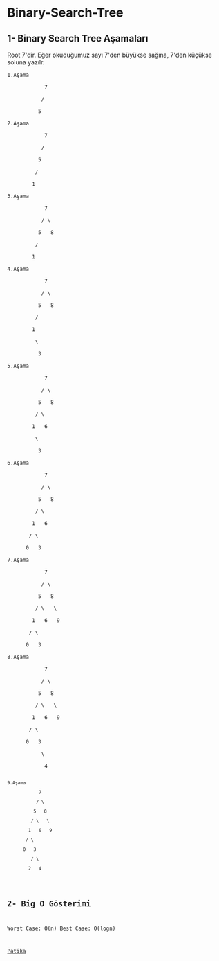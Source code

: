 # Binary-Search-Tree

## 1- Binary Search Tree Aşamaları

Root 7'dir. Eğer okuduğumuz sayı 7'den büyükse sağına, 7'den küçükse soluna yazılr.

<pre><code>1.Aşama <br/>
&nbsp; &nbsp; &nbsp; &nbsp; &nbsp; &nbsp; 7 <br/>
&nbsp; &nbsp; &nbsp; &nbsp; &nbsp;  /  <br/>
&nbsp; &nbsp; &nbsp; &nbsp; &nbsp; 5 </code></pre>

<pre><code>2.Aşama <br/>
&nbsp; &nbsp; &nbsp; &nbsp; &nbsp; &nbsp; 7 <br/>
&nbsp; &nbsp; &nbsp; &nbsp; &nbsp;  /  <br/>
&nbsp; &nbsp; &nbsp; &nbsp; &nbsp; 5 <br/>
&nbsp; &nbsp; &nbsp; &nbsp; &nbsp;/ <br/>
&nbsp; &nbsp; &nbsp; &nbsp; 1
</code></pre>


<pre><code>3.Aşama <br/>
&nbsp; &nbsp; &nbsp; &nbsp; &nbsp; &nbsp; 7 <br/>
&nbsp; &nbsp; &nbsp; &nbsp; &nbsp;  / \ <br/>
&nbsp; &nbsp; &nbsp; &nbsp; &nbsp; 5 &nbsp; 8 <br/> 
&nbsp; &nbsp; &nbsp; &nbsp; &nbsp;/ <br/>
&nbsp; &nbsp; &nbsp; &nbsp; 1 </code></pre>

<pre><code>4.Aşama <br/>
&nbsp; &nbsp; &nbsp; &nbsp; &nbsp; &nbsp; 7 <br/>
&nbsp; &nbsp; &nbsp; &nbsp; &nbsp;  / \ <br/>
&nbsp; &nbsp; &nbsp; &nbsp; &nbsp; 5 &nbsp; 8 <br/> 
&nbsp; &nbsp; &nbsp; &nbsp; &nbsp;/ <br/>
&nbsp; &nbsp; &nbsp; &nbsp; 1 <br/>
&nbsp; &nbsp; &nbsp;    \ <br/>
&nbsp; &nbsp;       3
</code></pre>

<pre><code>5.Aşama <br/>
&nbsp; &nbsp; &nbsp; &nbsp; &nbsp; &nbsp; 7 <br/>
&nbsp; &nbsp; &nbsp; &nbsp; &nbsp;  / \ <br/>
&nbsp; &nbsp; &nbsp; &nbsp; &nbsp; 5 &nbsp; 8 <br/> 
&nbsp; &nbsp; &nbsp; &nbsp; &nbsp;/ \ <br/>
&nbsp; &nbsp; &nbsp; &nbsp; 1   6 <br/>
&nbsp; &nbsp; &nbsp;    \ <br/>
&nbsp; &nbsp;       3
</code></pre>

<pre><code>6.Aşama <br/>
&nbsp; &nbsp; &nbsp; &nbsp; &nbsp; &nbsp; 7 <br/>
&nbsp; &nbsp; &nbsp; &nbsp; &nbsp;  / \ <br/>
&nbsp; &nbsp; &nbsp; &nbsp; &nbsp; 5 &nbsp; 8 <br/> 
&nbsp; &nbsp; &nbsp; &nbsp; &nbsp;/ \ <br/>
&nbsp; &nbsp; &nbsp; &nbsp; 1   6<br/>
&nbsp; &nbsp; &nbsp;  / \ <br/>
&nbsp; &nbsp;   0   3
</code></pre>

<pre><code>7.Aşama <br/>
&nbsp; &nbsp; &nbsp; &nbsp; &nbsp; &nbsp; 7 <br/>
&nbsp; &nbsp; &nbsp; &nbsp; &nbsp;  / \ <br/>
&nbsp; &nbsp; &nbsp; &nbsp; &nbsp; 5 &nbsp; 8 <br/> 
&nbsp; &nbsp; &nbsp; &nbsp; &nbsp;/ \   \<br/>
&nbsp; &nbsp; &nbsp; &nbsp; 1   6   9<br/>
&nbsp; &nbsp; &nbsp;  / \ <br/>
&nbsp; &nbsp;   0   3
</code></pre>

<pre><code>8.Aşama <br/>
&nbsp; &nbsp; &nbsp; &nbsp; &nbsp; &nbsp; 7 <br/>
&nbsp; &nbsp; &nbsp; &nbsp; &nbsp;  / \ <br/>
&nbsp; &nbsp; &nbsp; &nbsp; &nbsp; 5 &nbsp; 8 <br/> 
&nbsp; &nbsp; &nbsp; &nbsp; &nbsp;/ \   \<br/>
&nbsp; &nbsp; &nbsp; &nbsp; 1   6   9<br/>
&nbsp; &nbsp; &nbsp;  / \ <br/>
&nbsp; &nbsp;   0   3 <br/>
&nbsp; &nbsp;        \ <br/>
&nbsp; &nbsp;         4

<pre><code>9.Aşama <br/>
&nbsp; &nbsp; &nbsp; &nbsp; &nbsp; &nbsp; 7 <br/>
&nbsp; &nbsp; &nbsp; &nbsp; &nbsp;  / \ <br/>
&nbsp; &nbsp; &nbsp; &nbsp; &nbsp; 5 &nbsp; 8 <br/> 
&nbsp; &nbsp; &nbsp; &nbsp; &nbsp;/ \   \<br/>
&nbsp; &nbsp; &nbsp; &nbsp; 1   6   9<br/>
&nbsp; &nbsp; &nbsp;  / \ <br/>
&nbsp; &nbsp;   0   3 <br/>
&nbsp; &nbsp;      / \ <br/>
&nbsp; &nbsp;     2   4</code></pre>


## 2- Big O Gösterimi

Worst Case: O(n)
Best Case: O(logn)

[Patika](https://www.patika.dev/)
